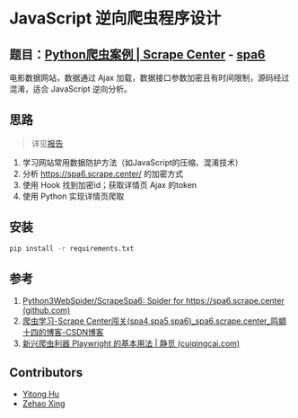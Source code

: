 # JavaScript 逆向爬虫程序设计

## 题目：[Python爬虫案例 | Scrape Center](https://scrape.center/) - [spa6](https://spa6.scrape.center/)

电影数据网站，数据通过 Ajax 加载，数据接口参数加密且有时间限制，源码经过混淆，适合 JavaScript 逆向分析。

## 思路

> 详见[报告](doc/JavaScript%20逆向爬虫程序设计.md)

1. 学习网站常用数据防护方法（如JavaScript的压缩、混淆技术）
2. 分析 https://spa6.scrape.center/ 的加密方式
3. 使用 Hook 找到加密id；获取详情页 Ajax 的token
4. 使用 Python 实现详情页爬取

## 安装
    
```bash
pip install -r requirements.txt
```

## 参考

1. [Python3WebSpider/ScrapeSpa6: Spider for https://spa6.scrape.center (github.com)](https://github.com/Python3WebSpider/ScrapeSpa6)
2. [爬虫学习-Scrape Center闯关(spa4,spa5,spa6)_spa6.scrape.center_鸣蜩十四的博客-CSDN博客](https://blog.csdn.net/Destiny_one/article/details/121206175)
3. [新兴爬虫利器 Playwright 的基本用法 | 静觅 (cuiqingcai.com)](https://cuiqingcai.com/36045.html)

## Contributors

- [Yitong Hu](https://yitong-hu.metattri.com/)
- [Zehao Xing](https://github.com/Sonaldovski)